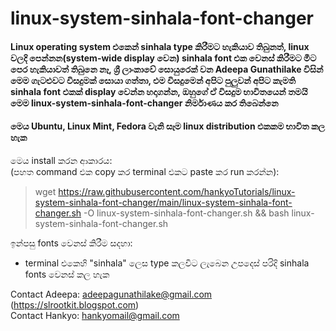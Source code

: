 # linux-system-sinhala-font-changer

#### Linux operating system එකෙන් sinhala type කිරීමට හැකියාව තිබුනත්, linux වලදි පෙන්නන(system-wide display වෙන) sinhala font එක වෙනස් කිරීමට මීට පෙර හැකියාවත් තිබුනෙ නෑ, ශ්‍රී ලාංකාවේ සොයුරෙක් වන Adeepa Gunathilake විසින් මෙම ගැටළුවට විසදුමක් සොයා ගත්තා, එම විසදුමෙන් අපිට පුලුවන් අපිට කැමති sinhala font එකක් display වෙන්න හදාගන්න, ඔහුගේ ඒ විසදුම භාවිතයෙන් තමයි මෙම linux-system-sinhala-font-changer නිර්මාණය කර තිබෙන්නෙ

#### මෙය Ubuntu, Linux Mint, Fedora වැනි සෑම linux distribution එකකම භාවිත කල හැක

මෙය install කරන ආකාරය:<br/>
 (පහත command එක copy කර terminal එකට paste කර run කරන්න):
  > wget https://raw.githubusercontent.com/hankyoTutorials/linux-system-sinhala-font-changer/main/linux-system-sinhala-font-changer.sh -O linux-system-sinhala-font-changer.sh && bash linux-system-sinhala-font-changer.sh
  
ඉන්පසු fonts වෙනස් කිරීම සදහා:
 *  terminal එකෙහි "sinhala" ලෙස type කලවිට ලැබෙන උපදෙස් පරිදි sinhala fonts වෙනස් කල හැක

Contact Adeepa: adeepagunathilake@gmail.com (https://slrootkit.blogspot.com)<br/>
Contact Hankyo: hankyomail@gmail.com

